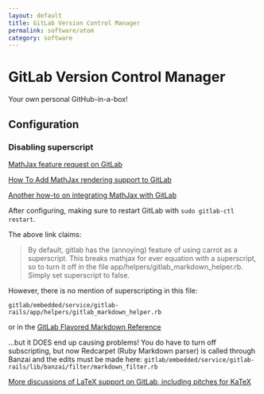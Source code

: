 ```yaml
---
layout: default
title: GitLab Version Control Manager
permalink: software/atom
category: software
---
```


GitLab Version Control Manager
==============================

Your own personal GitHub-in-a-box!

Configuration
-------------

### Disabling superscript

[MathJax feature request on GitLab](https://gitlab.com/gitlab-org/gitlab-ce/issues/13690)

[How To Add MathJax rendering support to GitLab](https://redroom.me/gitlab-mathjax.html)

[Another how-to on integrating MathJax with GitLab](http://nd.psychstat.org/blog/integrate_mathjax_with_gitlab)

After configuring, making sure to restart GitLab with `sudo gitlab-ctl restart`.

The above link claims:

>By default, gitlab has the (annoying) feature of using carrot as a superscript. This breaks mathjax for ever equation with a superscript, so to turn it off in the file app/helpers/gitlab_markdown_helper.rb. Simply set superscript to false.

However, there is no mention of superscripting in this file:

`gitlab/embedded/service/gitlab-rails/app/helpers/gitlab_markdown_helper.rb`

or in the [GitLab Flavored Markdown Reference](https://github.com/gitlabhq/gitlabhq/blob/master/doc/user/markdown.md)

...but it DOES end up causing problems!  You do have to turn off subscripting, but now Redcarpet (Ruby Markdown parser) is called through Banzai and the edits must be made here:
 `gitlab/embedded/service/gitlab-rails/lib/banzai/filter/markdown_filter.rb`

[More discussions of LaTeX support on GitLab, including pitches for KaTeX](https://gitlab.com/gitlab-org/gitlab-ce/issues/13180)
